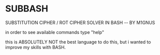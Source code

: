 # SUBBASH

SUBSTITUTION CIPHER / ROT CIPHER SOLVER IN BASH -- BY M1GNUS

in order to see available commands type "help"

this is ABSOLUTELY NOT the best language to do this, but i wanted to improve my skills with BASH.
